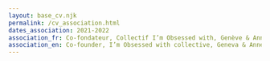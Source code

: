 ```yaml
---
layout: base_cv.njk
permalink: /cv_association.html
dates_association: 2021-2022
association_fr: Co-fondateur, Collectif I’m Obsessed with, Genève & Annecy, CH & FR
association_en: Co-founder, I’m Obsessed with collective, Geneva & Annecy, CH & FR
---
```

